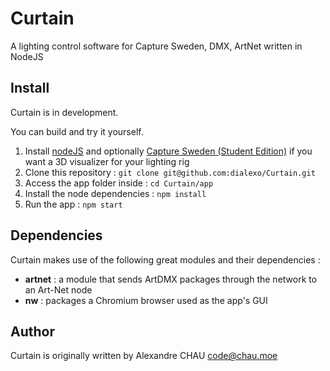 # Curtain

A lighting control software for Capture Sweden, DMX, ArtNet written in NodeJS

## Install

Curtain is in development.

You can build and try it yourself.

1. Install [nodeJS](https://nodejs.org/en/) and optionally [Capture Sweden (Student Edition)](http://www.capturesweden.com/Download/Student-Edition) if you want a 3D visualizer for your lighting rig
2. Clone this repository : `git clone git@github.com:dialexo/Curtain.git`
3. Access the app folder inside : `cd Curtain/app`
4. Install the node dependencies : `npm install`
5. Run the app : `npm start`

## Dependencies

Curtain makes use of the following great modules and their dependencies :

- **artnet** : a module that sends ArtDMX packages through the network to an Art-Net node
- **nw** : packages a Chromium browser used as the app's GUI

## Author

Curtain is originally written by Alexandre CHAU <code@chau.moe>